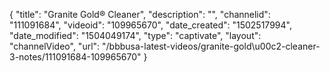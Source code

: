 {
    "title": "Granite Gold&reg; Cleaner",
    "description": "",
    "channelid": "111091684",
    "videoid": "109965670",
    "date_created": "1502517994",
    "date_modified": "1504049174",
    "type": "captivate",
    "layout": "channelVideo",
    "url": "\/bbbusa-latest-videos\/granite-gold\u00c2-cleaner-3-notes\/111091684-109965670"
}